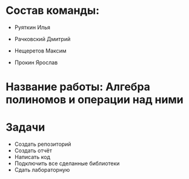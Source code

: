 # Состав команды:
+ Руяткин Илья

+ Рачковский Дмитрий

+ Нещеретов Максим

+ Прокин Ярослав

# Название работы: Алгебра полиномов и операции над ними
# Задачи
+ Создать репозиторий
+ Создать отчёт
+ Написать код
+ Подключить все сделанные библиотеки
+ Сдать лабораторную

